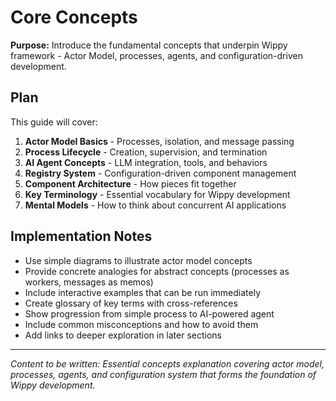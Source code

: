# Core Concepts

<!-- Metadata -->
<!-- 
Topic: Essential Concepts Overview
Type: Conceptual Guide
Audience: All New Users
Estimated Reading Time: 20 minutes
Prerequisites: Basic programming knowledge
TOC: w.tree → getting-started → core-concepts.md
-->

**Purpose:** Introduce the fundamental concepts that underpin Wippy framework - Actor Model, processes, agents, and configuration-driven development.

## Plan

This guide will cover:

1. **Actor Model Basics** - Processes, isolation, and message passing
2. **Process Lifecycle** - Creation, supervision, and termination
3. **AI Agent Concepts** - LLM integration, tools, and behaviors
4. **Registry System** - Configuration-driven component management
5. **Component Architecture** - How pieces fit together
6. **Key Terminology** - Essential vocabulary for Wippy development
7. **Mental Models** - How to think about concurrent AI applications

## Implementation Notes

- Use simple diagrams to illustrate actor model concepts
- Provide concrete analogies for abstract concepts (processes as workers, messages as memos)
- Include interactive examples that can be run immediately
- Create glossary of key terms with cross-references
- Show progression from simple process to AI-powered agent
- Include common misconceptions and how to avoid them
- Add links to deeper exploration in later sections

---

*Content to be written: Essential concepts explanation covering actor model, processes, agents, and configuration system that forms the foundation of Wippy development.*
